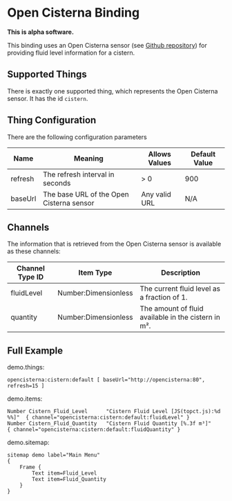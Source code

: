 # Open Cisterna Binding

**This is alpha software.**

This binding uses an Open Cisterna sensor (see [Github repository](https://github.com/slotbaer/open-cisterna)) for providing fluid level information for a cistern.

## Supported Things

There is exactly one supported thing, which represents the Open Cisterna sensor. It has the id `cistern`.

## Thing Configuration

There are the following configuration parameters 

| Name    | Meaning                                  | Allows Values | Default Value |
|---------|------------------------------------------|---------------|---------------|
| refresh | The refresh interval in seconds          | > 0           | 900           |
| baseUrl | The base URL of the Open Cisterna sensor | Any valid URL | N/A           |

## Channels

The information that is retrieved from the Open Cisterna sensor is available as these channels:

| Channel Type ID | Item Type            | Description                                         |
|-----------------|----------------------|-----------------------------------------------------|
| fluidLevel      | Number:Dimensionless | The current fluid level as a fraction of 1.         |
| quantity        | Number:Dimensionless | The amount of fluid available in the cistern in m². |

## Full Example

demo.things:

```
opencisterna:cistern:default [ baseUrl="http://opencisterna:80", refresh=15 ]
```

demo.items:

```
Number Cistern_Fluid_Level      "Cistern Fluid Level [JS(topct.js):%d %%]"  { channel="opencisterna:cistern:default:fluidLevel" }
Number Cistern_Fluid_Quantity   "Cistern Fluid Quantity [%.3f m³]"          { channel="opencisterna:cistern:default:fluidQuantity" }

```

demo.sitemap:

```
sitemap demo label="Main Menu"
{
    Frame {
        Text item=Fluid_Level
        Text item=Fluid_Quantity
    }
}
```
